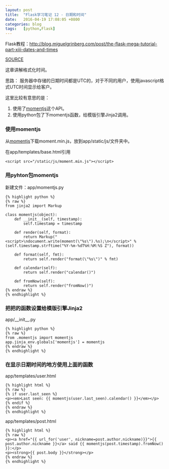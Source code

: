 ```yaml
---
layout: post
title:  "Flask学习笔记 12 - 日期和时间"
date:   2016-04-19 17:08:05 +0800
categories: blog
tags:   [python,Flask]
---
```

Flask教程：<http://blog.miguelgrinberg.com/post/the-flask-mega-tutorial-part-xiii-dates-and-times>

[SOURCE](https://github.com/snowyxx/myMicroblog)

这章讲解格式化时间。

思路： 服务器中存储的日期时间都是UTC的，对于不同的用户，使用javascript格式UTC时间显示给客户。

这里比较有意思的是：

1. 使用了[momentjs][]这个API。
2. 使用python包了下momentjs函数，给模版引擎Jinja2调用。


### 使用momentjs

从[momentjs][]下载moment.min.js，放到app/static/js/文件夹中。

在app/templates/base.html引用

    <script src="/static/js/moment.min.js"></script>

### 用pyhton包momentjs

新建文件：app/momentjs.py

    {% highlight python %}
    {% raw %}
    from jinja2 import Markup
    
    class momentjs(object):
        def __init__(self, timestamp):
            self.timestamp = timestamp
    
        def render(self, format):
            return Markup("<script>\ndocument.write(moment(\"%s\").%s);\n</script>" % (self.timestamp.strftime("%Y-%m-%dT%H:%M:%S Z"), format))
    
        def format(self, fmt):
            return self.render("format(\"%s\")" % fmt)
    
        def calendar(self):
            return self.render("calendar()")
    
        def fromNow(self):
            return self.render("fromNow()")
    {% endraw %}
    {% endhighlight %}

### 把把的函数设置给模版引擎Jinja2

app/\_\_init\_\_.py

    {% highlight python %}
    {% raw %}
    from .momentjs import momentjs
    app.jinja_env.globals['momentjs'] = momentjs
    {% endraw %}
    {% endhighlight %}

### 在显示日期时间的地方使用上面的函数

app/templates/user.html

    {% highlight html %}
    {% raw %}
    {% if user.last_seen %}
    <p><em>Last seen: {{ momentjs(user.last_seen).calendar() }}</em></p>
    {% endif %}
    {% endraw %}
    {% endhighlight %}

app/templates/post.html

    {% highlight html %}
    {% raw %}
    <p><a href="{{ url_for('user', nickname=post.author.nickname)}}">{{ post.author.nickname }}</a> said {{ momentjs(post.timestamp).fromNow() }}:</p>
    <p><strong>{{ post.body }}</strong></p>
    {% endraw %}
    {% endhighlight %}

[momentjs]:http://momentjs.com/
